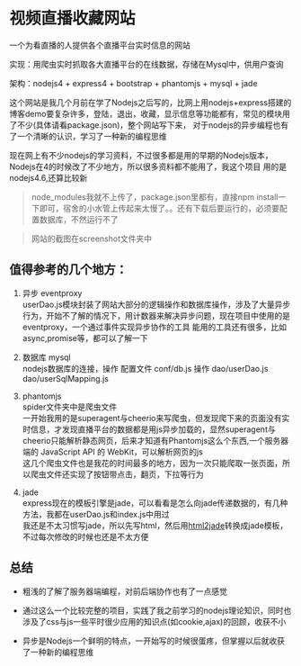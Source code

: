 # 视频直播收藏网站

一个为看直播的人提供各个直播平台实时信息的网站

实现：用爬虫实时抓取各大直播平台的在线数据，存储在Mysql中，供用户查询

架构：nodejs4 + express4 + bootstrap + phantomjs + mysql + jade  


这个网站是我几个月前在学了Nodejs之后写的，比网上用nodejs+express搭建的博客demo要复杂许多，登陆，退出，收藏，显示信息等功能都有，常见的模块用了不少(具体请看package.json)，整个网站写下来，
对于nodejs的异步编程也有了一个清晰的认识，学习了一种新的编程思维

现在网上有不少nodejs的学习资料，不过很多都是用的早期的Nodejs版本，Nodejs在4的时候改了不少地方，所以很多资料都不能用了，我这个项目
用的是nodejs4.6,还算比较新

>node_modules我就不上传了，package.json里都有，直接npm install一下即可，宿舍的小水管上传起来太慢了。。还有下载后要运行的，必须要配置数据库，不然运行不了

>网站的截图在screenshot文件夹中
  
  
## 值得参考的几个地方：
  
  

1. 异步 eventproxy  
userDao.js模块封装了网站大部分的逻辑操作和数据库操作，涉及了大量异步行为，开始不了解的情况下，用计数器来解决异步问题，现在项目中使用的是
eventproxy，一个通过事件实现异步协作的工具
能用的工具还有很多，比如async,promise等，都可以了解一下

2. 数据库 mysql  
nodejs数据库的连接，操作
配置文件 conf/db.js
操作 dao/userDao.js   dao/userSqlMapping.js

3. phantomjs  
spider文件夹中是爬虫文件  
一开始我用的是superagent与cheerio来写爬虫，但发现爬下来的页面没有实时信息，才发现直播平台的数据都是用js异步加载的，显然superagent与cheerio只能解析静态网页，后来才知道有Phantomjs这么个东西,一个服务器端的 JavaScript API 的 WebKit，可以解析网页的js  
这几个爬虫文件也是我花的时间最多的地方，因为一次只能爬取一张页面，所以爬虫文件还实现了按钮带点击，翻页，下拉等行为

4. jade  
express现在的模板引擎是jade，可以看看是怎么向jade传递数据的，有几种方法，我都在userDao.js和index.js中用过  
我还是不太习惯写jade，所以先写html，然后用[html2jade](http://html2jade.org/)转换成jade模板，不过每次修改的时候也还是不太方便



## 总结  

* 粗浅的了解了服务器端编程，对前后端协作也有了一点感觉

* 通过这么一个比较完整的项目，实践了我之前学习的nodejs理论知识，同时也涉及了css与js一些平时很少应用的知识点(如cookie,ajax)的回顾，收获不小

* 异步是Nodejs一个鲜明的特点，一开始写的时候很蛋疼，但掌握以后就收获了一种新的编程思维









